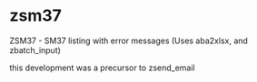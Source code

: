 # zsm37
ZSM37 - SM37 listing with error messages (Uses aba2xlsx, and zbatch_input) 

this development was a precursor to zsend_email
